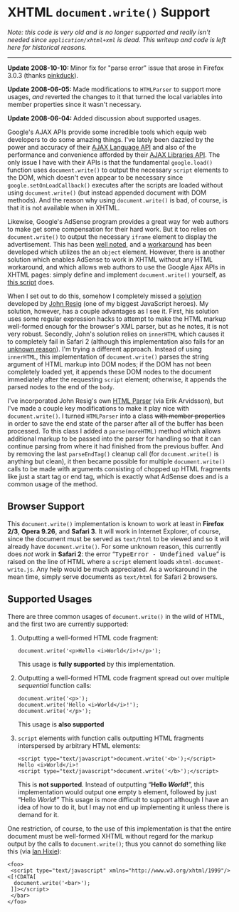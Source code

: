 <h1>XHTML <code>document.write()</code> Support</h1>

<p><em>Note: this code is very old and is no longer supported and really isn't needed since <code>application/xhtml+xml</code> is dead. This writeup and code is left here for historical reasons.</em></p>

<hr>

<p><strong>Update 2008-10-10: </strong> Minor fix for "parse error" issue that arose in Firefox 3.0.3 (thanks <a href="http://regionaltraffic.co.uk/" rel="external nofollow">pinkduck</a>).</p>
<p><strong>Update 2008-06-05: </strong> Made modifications to <code>HTMLParser</code> to support more usages, <em>and</em> reverted the changes to it that turned the local variables into member properties since it wasn't necessary.</p>
<p><strong>Update 2008-06-04: </strong> Added discussion about supported usages.</p>

<p>Google's AJAX APIs provide some incredible tools which equip web developers to do some amazing things. I've lately been dazzled by the power and accuracy of their <a href="http://code.google.com/apis/ajaxlanguage/">AJAX Language API</a> and also of the performance and convenience afforded by their <a href="http://code.google.com/apis/ajaxlibs/">AJAX Libraries API</a>. The only issue I have with their APIs is that the fundamental <code>google.load()</code> function uses <code>document.write()</code> to output the necessary <code>script</code> elements to the DOM, which doesn't even appear to be necessary since <code>google.setOnLoadCallback()</code> executes after the scripts are loaded without using <code>document.write()</code> (but instead appended document with DOM methods). And the reason why using <code>document.write()</code> is bad, of course, is that it is not available when in XHTML.</p>

<p>Likewise, Google's AdSense program provides a great way for web authors to make get some compensation for their hard work. But it too relies on <code>document.write()</code> to output the necessary <code>iframe</code> element to display the advertisement. This has been <a href="http://en.wikipedia.org/wiki/AdSense#XHTML_Compatibility">well noted</a>, and a <a href="http://www.456bereastreet.com/archive/200409/content_negotiation_adsense_and_comments/">workaround</a> has been developed which utilizes the an <code>object</code> element. However, there is another solution which enables AdSense to work in XHTML without any HTML workaround, and which allows web authors to use the Google Ajax APIs in XHTML pages: simply define and implement <code>document.write()</code> yourself, as <a href="http://github.com/westonruter/xhtml-document-write/blob/master/xhtml-document-write.js">this script</a> does.</p>

<p>When I set out to do this, somehow I completely missed a <a href="http://ejohn.org/blog/xhtml-documentwrite-and-adsense/">solution</a> developed by <a href="http://ejohn.org/">John Resig</a> (one of my biggest JavaScript heroes). My solution, however, has a couple advantages as I see it. First, his solution uses some regular expression hacks to attempt to make the HTML markup well-formed enough for the browser's XML parser, but as he notes, it is not very robust. Secondly, John's solution relies on <code>innerHTML</code> which causes it to completely fail in Safari 2 (although this implementation also fails for an <a href="#xhtml-document-write-issue-safari-2">unknown reason</a>). I'm trying a different approach. Instead of using <code>innerHTML</code>, this implementation of <code>document.write()</code> parses the string argument of HTML markup into DOM nodes; if the DOM has not been completely loaded yet, it appends these DOM nodes to the document immediately after the requesting <code>script</code> element; otherwise, it appends the parsed nodes to the end of the <code>body</code>.</p>

<p>I've incorporated John Resig's own <a href="http://ejohn.org/blog/pure-javascript-html-parser/">HTML Parser</a> (via Erik Arvidsson), but I've made a couple key modifications to make it play nice with <code>document.write()</code>. I turned <code>HTMLParser</code> into a class <del>with member properties</del> in order to save the end state of the parser after all of the buffer has been processed. To this class I added a <code>parse(moreHTML)</code> method which allows additional markup to be passed into the parser for handling so that it can continue parsing from where it had finished from the previous buffer. And by removing the last <code>parseEndTag()</code> cleanup call (for <code>document.write()</code> is anything but clean), it then became possible for multiple <code>document.write()</code> calls to be made with arguments consisting of chopped up HTML fragments like just a start tag or end tag, which is exactly what AdSense does and is a common usage of the method.</p>


<h2>Browser Support</h2>
<p>This <code>document.write()</code> implementation is known to work at least in <strong>Firefox 2/3</strong>, <strong>Opera 9.26</strong>, and <strong>Safari 3</strong>. It will work in Internet Explorer, of course, since the document must be served as <code>text/html</code> to be viewed and so it will already have <code>document.write()</code>. <span id='xhtml-document-write-issue-safari-2'>For some unknown reason, this currently does <em>not</em> work in <strong>Safari 2</strong>:  the error “<samp>TypeError - Undefined value</samp>” is raised on the line of HTML where a <code>script</code> element loads <code>xhtml-document-write.js</code>. Any help would be much appreciated. As a workaround in the mean time, simply serve documents as <code>text/html</code> for Safari 2 browsers.</span></p>

<h2>Supported Usages</h2>
<p>There are three common usages of <code>document.write()</code> in the wild of HTML, and the first two are currently supported:</p>
<ol>
<li>
    <p>Outputting a well-formed HTML code fragment:</p>
    <pre><code class='js'>document.write('&lt;p>Hello &lt;i>World&lt;/i>!&lt;/p>');</code></pre>
    <p>This usage is <strong>fully supported</strong> by this implementation.</p>
</li>
<li>
    <p>Outputting a well-formed HTML code fragment spread out over multiple <em>sequential</em> function calls:</p>
<pre><code class='js'>document.write('&lt;p>');
document.write('Hello &lt;i>World&lt;/i>!');
document.write('&lt;/p>');</code></pre>
    <p>This usage is <strong>also supported</strong><!-- but will instead result in a <code>p</code> element and a text node being inserted after the <code>script</code> element. The third function call which closes the <code>p</code> element results in no action (thus the two AdSense calls, one to open an <code>iframe</code> element and the second to close it, works since the <code>iframe</code> element is empty anyway). This usage I am planning on implementing fully.--></p>
</li>
<li>
    <p><code>script</code> elements with function calls outputting HTML fragments interspersed by arbitrary HTML elements:</p>
<pre><code class='html'>&lt;script type="text/javascript">document.write('&lt;b>');&lt;/script>
Hello &lt;i>World&lt;/i>!
&lt;script type="text/javascript">document.write('&lt;/b>');&lt;/script></code></pre>
    <p>This is <strong>not supported</strong>. Instead of outputting “<b>Hello <i>World</i>!</b>”, this implementation would output one empty <code>b</code>
    element, followed by just “Hello <i>World</i>!” This usage is more difficult to support although I have an idea of how
    to do it, but I may not end up implementing it unless there is demand for it.</p>
</li>
</ol>
<p>One restriction, of course, to the use of this implementation is that the entire document must be well-formed XHTML without regard for the markup output by the calls to <code>document.write()</code>; thus you cannot do something like this (via <a href="http://ln.hixie.ch/?count=1&amp;start=1091626816">Ian Hixie</a>):</p>
<pre class='xml'><code>&lt;foo>
 &lt;script type="text/javascript" xmlns="http://www.w3.org/xhtml/1999"/>&lt;[!CDATA[
  document.write('&lt;bar>');
 ]]&gt;&lt;/script>
 &lt;/bar>
&lt;/foo>
</code></pre>
